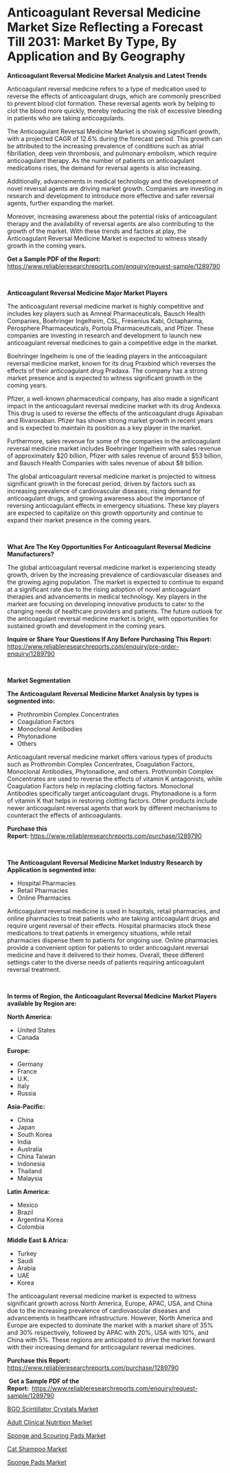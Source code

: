 <p><h1>Anticoagulant Reversal Medicine Market Size Reflecting a Forecast Till 2031: Market By Type, By Application and By Geography</h1></p><p><strong>Anticoagulant Reversal Medicine Market Analysis and Latest Trends</strong></p>
<p><p>Anticoagulant reversal medicine refers to a type of medication used to reverse the effects of anticoagulant drugs, which are commonly prescribed to prevent blood clot formation. These reversal agents work by helping to clot the blood more quickly, thereby reducing the risk of excessive bleeding in patients who are taking anticoagulants.</p><p>The Anticoagulant Reversal Medicine Market is showing significant growth, with a projected CAGR of 12.6% during the forecast period. This growth can be attributed to the increasing prevalence of conditions such as atrial fibrillation, deep vein thrombosis, and pulmonary embolism, which require anticoagulant therapy. As the number of patients on anticoagulant medications rises, the demand for reversal agents is also increasing.</p><p>Additionally, advancements in medical technology and the development of novel reversal agents are driving market growth. Companies are investing in research and development to introduce more effective and safer reversal agents, further expanding the market.</p><p>Moreover, increasing awareness about the potential risks of anticoagulant therapy and the availability of reversal agents are also contributing to the growth of the market. With these trends and factors at play, the Anticoagulant Reversal Medicine Market is expected to witness steady growth in the coming years.</p></p>
<p><strong>Get a Sample PDF of the Report:&nbsp;</strong> <a href="https://www.reliableresearchreports.com/enquiry/request-sample/1289790">https://www.reliableresearchreports.com/enquiry/request-sample/1289790</a></p>
<p>&nbsp;</p>
<p><strong>Anticoagulant Reversal Medicine Major Market Players</strong></p>
<p><p>The anticoagulant reversal medicine market is highly competitive and includes key players such as Amneal Pharmaceuticals, Bausch Health Companies, Boehringer Ingelheim, CSL, Fresenius Kabi, Octapharma, Perosphere Pharmaceuticals, Portola Pharmaceuticals, and Pfizer. These companies are investing in research and development to launch new anticoagulant reversal medicines to gain a competitive edge in the market.</p><p>Boehringer Ingelheim is one of the leading players in the anticoagulant reversal medicine market, known for its drug Praxbind which reverses the effects of their anticoagulant drug Pradaxa. The company has a strong market presence and is expected to witness significant growth in the coming years.</p><p>Pfizer, a well-known pharmaceutical company, has also made a significant impact in the anticoagulant reversal medicine market with its drug Andexxa. This drug is used to reverse the effects of the anticoagulant drugs Apixaban and Rivaroxaban. Pfizer has shown strong market growth in recent years and is expected to maintain its position as a key player in the market.</p><p>Furthermore, sales revenue for some of the companies in the anticoagulant reversal medicine market includes Boehringer Ingelheim with sales revenue of approximately $20 billion, Pfizer with sales revenue of around $53 billion, and Bausch Health Companies with sales revenue of about $8 billion.</p><p>The global anticoagulant reversal medicine market is projected to witness significant growth in the forecast period, driven by factors such as increasing prevalence of cardiovascular diseases, rising demand for anticoagulant drugs, and growing awareness about the importance of reversing anticoagulant effects in emergency situations. These key players are expected to capitalize on this growth opportunity and continue to expand their market presence in the coming years.</p></p>
<p>&nbsp;</p>
<p><strong>What Are The Key Opportunities For Anticoagulant Reversal Medicine Manufacturers?</strong></p>
<p><p>The global anticoagulant reversal medicine market is experiencing steady growth, driven by the increasing prevalence of cardiovascular diseases and the growing aging population. The market is expected to continue to expand at a significant rate due to the rising adoption of novel anticoagulant therapies and advancements in medical technology. Key players in the market are focusing on developing innovative products to cater to the changing needs of healthcare providers and patients. The future outlook for the anticoagulant reversal medicine market is bright, with opportunities for sustained growth and development in the coming years.</p></p>
<p><strong>Inquire or Share Your Questions If Any Before Purchasing This Report:</strong> <a href="https://www.reliableresearchreports.com/enquiry/pre-order-enquiry/1289790">https://www.reliableresearchreports.com/enquiry/pre-order-enquiry/1289790</a></p>
<p>&nbsp;</p>
<p><strong>Market Segmentation</strong></p>
<p><strong>The Anticoagulant Reversal Medicine Market Analysis by types is segmented into:</strong></p>
<p><ul><li>Prothrombin Complex Concentrates</li><li>Coagulation Factors</li><li>Monoclonal Antibodies</li><li>Phytonadione</li><li>Others</li></ul></p>
<p><p>Anticoagulant reversal medicine market offers various types of products such as Prothrombin Complex Concentrates, Coagulation Factors, Monoclonal Antibodies, Phytonadione, and others. Prothrombin Complex Concentrates are used to reverse the effects of vitamin K antagonists, while Coagulation Factors help in replacing clotting factors. Monoclonal Antibodies specifically target anticoagulant drugs. Phytonadione is a form of vitamin K that helps in restoring clotting factors. Other products include newer anticoagulant reversal agents that work by different mechanisms to counteract the effects of anticoagulants.</p></p>
<p><strong>Purchase this Report:&nbsp;</strong><a href="https://www.reliableresearchreports.com/purchase/1289790">https://www.reliableresearchreports.com/purchase/1289790</a></p>
<p>&nbsp;</p>
<p><strong>The Anticoagulant Reversal Medicine Market Industry Research by Application is segmented into:</strong></p>
<p><ul><li>Hospital Pharmacies</li><li>Retail Pharmacies</li><li>Online Pharmacies</li></ul></p>
<p><p>Anticoagulant reversal medicine is used in hospitals, retail pharmacies, and online pharmacies to treat patients who are taking anticoagulant drugs and require urgent reversal of their effects. Hospital pharmacies stock these medications to treat patients in emergency situations, while retail pharmacies dispense them to patients for ongoing use. Online pharmacies provide a convenient option for patients to order anticoagulant reversal medicine and have it delivered to their homes. Overall, these different settings cater to the diverse needs of patients requiring anticoagulant reversal treatment.</p></p>
<p>&nbsp;</p>
<p><strong>In terms of Region, the Anticoagulant Reversal Medicine Market Players available by Region are:</strong></p>
<p>
    <p> <strong> North America: </strong>
        <ul>
            <li>United States</li>
            <li>Canada</li>
        </ul>
        </p> 
    <p> <strong> Europe: </strong>
        <ul>
            <li>Germany</li>
            <li>France</li>
            <li>U.K.</li>
            <li>Italy</li>
            <li>Russia</li>
        </ul>
        </p> 
    <p> <strong> Asia-Pacific: </strong>
        <ul>
            <li>China</li>
            <li>Japan</li>
            <li>South Korea</li>
            <li>India</li>
            <li>Australia</li>
            <li>China Taiwan</li>
            <li>Indonesia</li>
            <li>Thailand</li>
            <li>Malaysia</li>
        </ul>
        </p> 
    <p> <strong> Latin America: </strong>
        <ul>
            <li>Mexico</li>
            <li>Brazil</li>
            <li>Argentina Korea</li>
            <li>Colombia</li>
        </ul>
        </p> 
    <p> <strong> Middle East & Africa: </strong>
        <ul>
            <li>Turkey</li>
            <li>Saudi</li>
            <li>Arabia</li>
            <li>UAE</li>
            <li>Korea</li>
        </ul>
    </p>
    </p>
<p><p>The anticoagulant reversal medicine market is expected to witness significant growth across North America, Europe, APAC, USA, and China due to the increasing prevalence of cardiovascular diseases and advancements in healthcare infrastructure. However, North America and Europe are expected to dominate the market with a market share of 35% and 30% respectively, followed by APAC with 20%, USA with 10%, and China with 5%. These regions are anticipated to drive the market forward with their increasing demand for anticoagulant reversal medicines.</p></p>
<p><strong>Purchase this Report: </strong><a href="https://www.reliableresearchreports.com/purchase/1289790">https://www.reliableresearchreports.com/purchase/1289790</a></p>
<p>&nbsp;<strong>Get a Sample PDF of the Report:&nbsp;&nbsp;</strong><a href="https://www.reliableresearchreports.com/enquiry/request-sample/1289790">https://www.reliableresearchreports.com/enquiry/request-sample/1289790</a></p>
<p><strong></strong></p>
<p><p><a href="https://forested-sushi-9b0.notion.site/BGO-Scintillator-Crystals-Market-Research-Report-Provides-thorough-Industry-Overview-which-offers-a-eff1eefda5494d4dbc135b5b63509a31">BGO Scintillator Crystals Market</a></p><p><a href="https://github.com/nathandecarvalho/Market-Research-Report-List-2/blob/main/adult-clinical-nutrition-market.md">Adult Clinical Nutrition Market</a></p><p><a href="https://view.publitas.com/reportprime-1/sponge-and-scouring-pads-market-size-reflecting-a-forecast-till-2031-market-by-type-by-application-and-by-geography/">Sponge and Scouring Pads Market</a></p><p><a href="https://lydian-appliance-61d.notion.site/Cat-Shampoo-Market-Size-Furnishes-Valuable-Information-Encompassing-Market-Share-Market-Trends-and-81a5e3af6f3f4c4897ad5b88b838ced4">Cat Shampoo Market</a></p><p><a href="https://view.publitas.com/reportprime-1/sponge-pads-market-share-market-new-trends-analysis-report-by-type-by-application-by-end-use-by-region-and-segment-forecasts-2024-2031/">Sponge Pads Market</a></p></p>